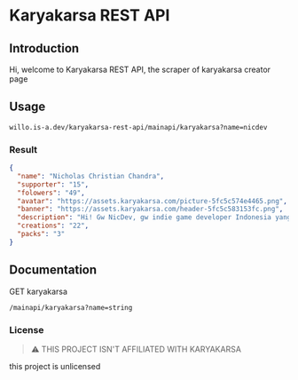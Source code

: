 # Karyakarsa REST API



## Introduction

Hi, welcome to Karyakarsa REST API, the scraper of karyakarsa creator page

## Usage

 ```
 willo.is-a.dev/karyakarsa-rest-api/mainapi/karyakarsa?name=nicdev
 ```

### Result

```json
{
  "name": "Nicholas Christian Chandra",
  "supporter": "15",
  "folowers": "49",
  "avatar": "https://assets.karyakarsa.com/picture-5fc5c574e4465.png",
  "banner": "https://assets.karyakarsa.com/header-5fc5c583153fc.png",
  "description": "Hi! Gw NicDev, gw indie game developer Indonesia yang ngebuat game-game gratis dan bayar di waktu luang gw dan suka dokumentasiin pembuatannya di YouTube gw. Kalian bisa support gw dengan donasi di sini dan dapet keuntungan seperti akses game, dll",
  "creations": "22",
  "packs": "3"
}
```

## Documentation

GET karyakarsa

```/mainapi/karyakarsa?name=string```

### License
> :warning: THIS PROJECT ISN'T AFFILIATED WITH KARYAKARSA

this project is unlicensed


